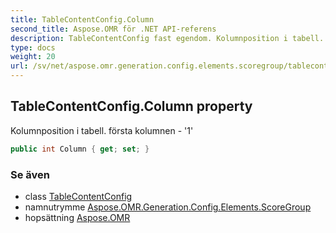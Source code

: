 ```yaml
---
title: TableContentConfig.Column
second_title: Aspose.OMR för .NET API-referens
description: TableContentConfig fast egendom. Kolumnposition i tabell. första kolumnen  1
type: docs
weight: 20
url: /sv/net/aspose.omr.generation.config.elements.scoregroup/tablecontentconfig/column/
---
```

## TableContentConfig.Column property

Kolumnposition i tabell. första kolumnen - '1'

```csharp
public int Column { get; set; }
```

### Se även

* class [TableContentConfig](../)
* namnutrymme [Aspose.OMR.Generation.Config.Elements.ScoreGroup](../../tablecontentconfig/)
* hopsättning [Aspose.OMR](../../../)



